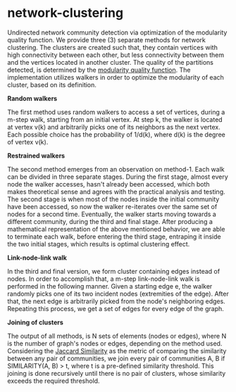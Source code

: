 # network-clustering

Undirected network community detection via optimization of the modularity quality function. We provide three (3) separate methods for network clustering. The clusters are
created such that, they contain vertices with high connectivity between each other, but less connectivity between them and the vertices located in another cluster. The 
quality of the partitions detected, is determined by the [modularity quality function](https://en.wikipedia.org/wiki/Modularity_(networks)). The implementation utilizes
walkers in order to optimize the modularity of each cluster, based on its definition.

**Random walkers**

The first method uses random walkers to access a set of vertices, during a m-step walk, starting from an initial vertex. At step k, the walker is located at vertex v(k)
and arbitrarily picks one of its neighbors as the next vertex. Each possible choice has the probability of 1/d(k), where d(k) is the degree of vertex v(k).


**Restrained walkers**

The second method emerges from an observation on method-1. Each walk can be divided in three separate stages. During the first stage, almost every node the walker accesses,
hasn't already been accessed, which both makes theoretical sense and agrees with the practical analysis and testing. The second stage is when most of the nodes inside the
initial community have been accessed, so now the walker re-iterates over the same set of nodes for a second time. Eventually, the walker starts moving towards a different 
community, during the third and final stage. After producing a mathematical representation of the above mentioned behavior, we are able to terminate each walk, before entering
the third stage, entraping it inside the two initial stages, which results is optimal clustering effect.


**Link-node-link walk**

In the third and final version, we form cluster containing edges instead of nodes. In order to accomplish that, a m-step link-node-link walk is performed in the following
manner. Given a starting edge e, the walker randomly picks one of its two incident nodes (extremities of the edge). After that, the next edge is arbitrarily picked from the 
node's neighboring edges. Repeating this process, we get a set of edges for every edge of the graph.


**Joining of clusters**

The output of all methods, is N sets of elements (nodes or edges), where N is the number of graph's nodes or edges, depending on the method used. Considering the [Jaccard Similarity](https://en.wikipedia.org/wiki/Jaccard_index) as the metric of comparing the similarity between any pair of communities, we join every pair of communities A, B
if SIMILARITY(A, B) > t, where t is a pre-defined similarity threshold. This joining is done recursively until there is no pair of clusters, whose similarity exceeds the 
required threshold.


